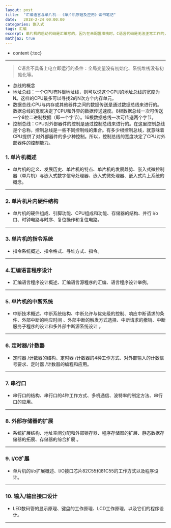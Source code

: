 ```yaml
---
layout: post
title:  "汇编语言与单片机——《单片机原理及应用》读书笔记"
date:   2018-2-24 00:00:00
categories: 嵌入式
tags: 汇编
excerpt: 单片机的启动代码是汇编写的，因为在未配置堆栈时，C语言代码是无法正常工作的，所以研究单片机汇编还是很有必要的。
mathjax: true
---
```

* content
{:toc}
---
> C语言不具备上电立即运行的条件：全局变量没有初始化、系统堆栈没有初始化等。

- 总线的概念<br/>
 - 地址总线：一个CPU有N根地址线，则可以说这个CPU的地址总线的宽度为N。这样的CPU最多可以寻找2的N次方个内存单元。<br/>
 - 数据总线:CPU与内存或其他器件之间的数据传送是通过数据总线来进行的。数据总线的宽度决定了CPU和外界的数据传送速度。8根数据总线一次可传送一个8位二进制数据（即一个字节）。16根数据总线一次可传送两个字节。<br/>
 - 控制总线：CPU对外部器件的控制是通过控制总线来进行的。在这里控制总线是个总称，控制总线是一些不同控制线的集合。有多少根控制总线，就意味着CPU提供了对外部器件的多少种控制。所以，控制总线的宽度决定了CPU对外部器件的控制能力。<br/>

### 1. 单片机概述

- 单片机的定义、发展历史、单片机的特点、单片机的发展趋势、嵌入式微控制器（单片机）与嵌入式数字信号处理器、嵌入式微处理器、嵌入式片上系统的概念。



---

### 2. 单片机片内硬件结构

- 单片机的硬件组成、引脚功能、CPU组成和功能、存储器的结构、并行 i/o口、时钟电路与时序、复位操作和复位电路。


---

### 3. 单片机的指令系统

- 指令系统概述、指令格式、寻址方式、指令。

---

### 4.汇编语言程序设计

- 汇编语言程序设计概述、汇编语言源程序的汇编、语言程序设计举例。

---

### 5. 单片机的中断系统

- 中断技术概述、中断系统结构、中断允许与优先级的控制、响应中断请求的条件、外部中断的响应时间 、外部中断的触发方式选择、中断请求的撤销、中断服务子程序的设计和多外部中断源系统设计 。

---

### 6. 定时器/计数器

- 定时器 /计数器的结构、定时器 /计数器的4种工作方式、对外部输入的计数信号要求、定时器 /计数器的编程和应用。

---

### 7. 串行口

- 串行口的结构、串行口的4种工作方式、多机通信、波特率的制定方法、串行口的应用。

---

### 8. 外部存储器的扩展

- 系统扩展结构、地址空间分配和外部锁存器、程序存储器的扩展、静态数据存储器的拓展、存储器的综合扩展 。

---

### 9. I/O扩展

- 单片机的i/o扩展概述、I/O接口芯片82C55和81C55的工作方式以及程序设计。


---

### 10. 输入/输出接口设计

- LED数码管的显示原理、键盘的工作原理、LCD工作原理，以及它们的程序设计。


---
